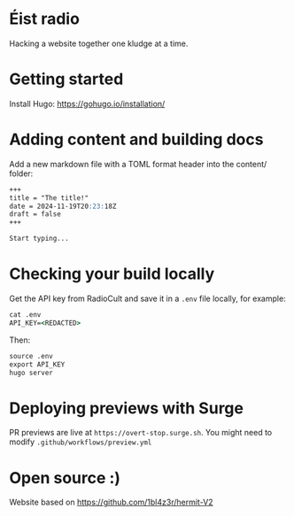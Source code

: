 # Éist radio

Hacking a website together one kludge at a time. 

# Getting started

Install Hugo: https://gohugo.io/installation/

# Adding content and building docs

Add a new markdown file with a TOML format header into the content/ folder:

```markdown
+++
title = "The title!"
date = 2024-11-19T20:23:18Z
draft = false
+++

Start typing...

```

# Checking your build locally

Get the API key from RadioCult and save it in a `.env` file locally, for example:

```cmd
cat .env
API_KEY=<REDACTED>
```

Then:

```cmd
source .env
export API_KEY
hugo server
```

# Deploying previews with Surge

PR previews are live at `https://overt-stop.surge.sh`. You might need to modify `.github/workflows/preview.yml`


# Open source :)

Website based on https://github.com/1bl4z3r/hermit-V2
